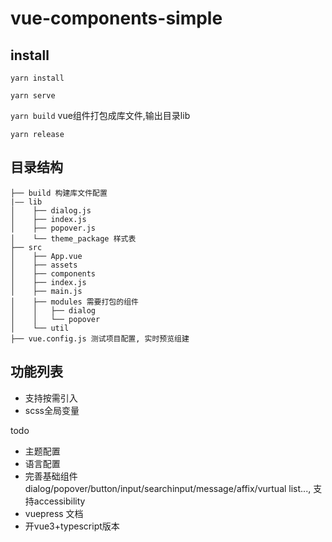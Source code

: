# vue-components-simple

## install
`yarn install`

`yarn serve`

`yarn build` vue组件打包成库文件,输出目录lib

`yarn release`

## 目录结构
```
├── build 构建库文件配置
|—— lib
│    ├── dialog.js
│    ├── index.js
│    ├── popover.js
│    └── theme_package 样式表
├── src
│    ├── App.vue
│    ├── assets
│    ├── components
│    ├── index.js
│    ├── main.js
│    ├── modules 需要打包的组件
│    │   ├── dialog
│    │   └── popover
│    └── util
├── vue.config.js 测试项目配置, 实时预览组建
```

## 功能列表
- 支持按需引入
- scss全局变量

todo
- 主题配置
- 语言配置
- 完善基础组件dialog/popover/button/input/searchinput/message/affix/vurtual list..., 支持accessibility
- vuepress 文档
- 开vue3+typescript版本